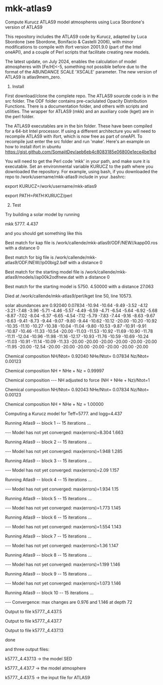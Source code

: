 # mkk-atlas9
Compute Kurucz ATLAS9 model atmospheres using Luca Sbordone's version of ATLAS9

This repository includes the ATLAS9 code by Kurucz, adapted by Luca Sbordone (see Sbordone, Bonifacio & Castelli 2006), with minor modifications to compile with ifort version 2001.9.0 (part of the Intel oneAPI), and a couple of Perl scripts that facilitate creating new models.

The latest update, on July 2024, enables the calculation of model atmospheres with [Fe/H]<-5, something not possible before due to the format of the ABUNDANCE SCALE 'XSCALE' parameter. The new version of ATLAS9 is atlas9mem_zero.

1. Install

First download/clone the complete repo. The ATLAS9 sourcde code is in the src folder. The ODF folder contains pre-caclulated Opacity Distribution Functions. There is a documentation folder, and others with scripts and utilities. The wrapper for ATLAS9 (mkk) and an auxiliary code (kget) are in the perl folder. 

The ATLAS9 executables are in the bin folder. These have been compiled for a 64-bit Intel processor. If using a different architecture you will need to recompile ATLAS9 with ifort, which is now free as part of oneAPI. To recompile just enter the src folder and run 'make'. Here's an example on how to install ifort in ubuntu
https://gist.github.com/SomajitDey/aeb6eb4c8083185e06800e1ece4be1bd

You will need to get the Perl code 'mkk' in your path, and make sure it is executable. Set an environmental variable KURUCZ to the path where you downloaded the repository. For example, using bash, if you downloaded the repo to /work/username/mkk-atlas9 include in your .bashrc:
 
export KURUCZ=/work/username/mkk-atlas9

export PATH=$PATH:$KURUCZ/perl

2. Test
 
Try building a solar model by running
 
mkk 5777. 4.437

 and you should get something like this

Best match for kap file is /work/callende/mkk-atlas9/ODF/NEW//kapp00.ros with a distance 0
 
Best match for big file is /work/callende/mkk-atlas9/ODF/NEW//p00big2.bdf with a distance 0
 
Best match for the starting model file is /work/callende/mkk-atlas9/models//ap00k2odfnew.dat with a distance 0
 
Best match for the starting model is 5750. 4.50000 with a distance 27.063
 
Died at /work/callende/mkk-atlas9/perl/kget line 50, <INFILE> line 10573.
 
solar abundances are 0.92040 0.07834 -10.94 -10.64 -9.49 -3.52 -4.12 -3.21 -7.48 -3.96 -5.71 -4.46 -5.57 -4.49 -6.59 -4.71 -6.54 -5.64 -6.92 -5.68 -8.87 -7.02 -8.04 -6.37 -6.65 -4.54 -7.12 -5.79 -7.83 -7.44 -9.16 -8.63 -9.67 -8.63 -9.41 -8.73 -9.44 -9.07 -9.80 -9.44 -10.62 -10.12 -20.00 -10.20 -10.92 -10.35 -11.10 -10.27 -10.38 -10.04 -11.04 -9.80 -10.53 -9.87 -10.91 -9.91 -10.87 -10.46 -11.33 -10.54 -20.00 -11.03 -11.53 -10.92 -11.69 -10.90 -11.78 -11.11 -12.04 -10.96 -11.98 -11.16 -12.17 -10.93 -11.76 -10.59 -10.69 -10.24 -11.03 -10.91 -11.14 -10.09 -11.33 -20.00 -20.00 -20.00 -20.00 -20.00 -20.00 -11.95 -20.00 -12.54 -20.00 -20.00 -20.00 -20.00 -20.00 -20.00 -20.00
 
Chemical composition NH/Ntot=  0.92040 NHe/Ntot=  0.07834 Nz/Ntot= 0.00123
 
Chemical composition NH + NHe + Nz =  0.99997
 
Chemical composition --- NH adjusted to force (NH + NHe + Nz)/Ntot=1
 
Chemical composition NH/Ntot=  0.92043 NHe/Ntot=  0.07834 Nz/Ntot= 0.00123
 
Chemical composition NH + NHe + Nz =  1.00000
 
Computing a Kurucz model for Teff=5777. and logg=4.437

Running Atlas9 -- block 1 -- 15 iterations ...
 
 --- Model has not yet converged: max(errors)=8.304 1.663

 Running Atlas9 -- block 2 -- 15 iterations ...
 
 --- Model has not yet converged: max(errors)=1.948 1.285

 Running Atlas9 -- block 3 -- 15 iterations ...

 --- Model has not yet converged: max(errors)=2.09 1.157

 Running Atlas9 -- block 4 -- 15 iterations ...

 --- Model has not yet converged: max(errors)=1.934 1.15

 Running Atlas9 -- block 5 -- 15 iterations ...

 --- Model has not yet converged: max(errors)=1.773 1.145

 Running Atlas9 -- block 6 -- 15 iterations ...

 --- Model has not yet converged: max(errors)=1.554 1.143

 Running Atlas9 -- block 7 -- 15 iterations ...

 --- Model has not yet converged: max(errors)=1.36 1.147

 Running Atlas9 -- block 8 -- 15 iterations ...

 --- Model has not yet converged: max(errors)=1.199 1.146

 Running Atlas9 -- block 9 -- 15 iterations ...

 --- Model has not yet converged: max(errors)=1.073 1.146

 Running Atlas9 -- block 10 -- 15 iterations ...

 --- Convergence: max changes are 0.976 and 1.146 at depth 72

 Output to file k5777._4.437.5

 Output to file k5777._4.437.7

 Output to file k5777._4.437.13

 done

and three output files:
 
 k5777._4.437.13  -> the model SED

 k5777._4.437.7   -> the model atmosphere

 k5777._4.437.5   -> the input file for ATLAS9
 
